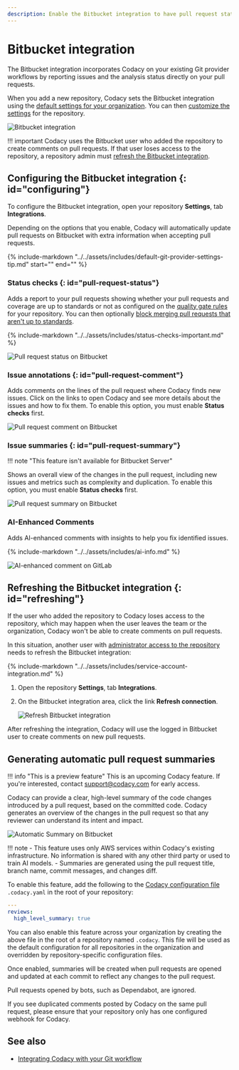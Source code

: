 ```yaml
---
description: Enable the Bitbucket integration to have pull request status, comments, and analysis summaries from Codacy directly on pull requests.
---
```


# Bitbucket integration

The Bitbucket integration incorporates Codacy on your existing Git provider workflows by reporting issues and the analysis status directly on your pull requests.

When you add a new repository, Codacy sets the Bitbucket integration using the [default settings for your organization](../../organizations/integrations/default-git-provider-integration-settings.md). You can then [customize the settings](#configuring) for the repository.

![Bitbucket integration](images/bitbucket-integration.png)

!!! important
    Codacy uses the Bitbucket user who added the repository to create comments on pull requests. If that user loses access to the repository, a repository admin must [refresh the Bitbucket integration](#refreshing).

## Configuring the Bitbucket integration {: id="configuring"}

To configure the Bitbucket integration, open your repository **Settings**, tab **Integrations**.

Depending on the options that you enable, Codacy will automatically update pull requests on Bitbucket with extra information when accepting pull requests.

{%
    include-markdown "../../assets/includes/default-git-provider-settings-tip.md"
    start="<!--default-settings-apply-all-start-->"
    end="<!--default-settings-apply-all-end-->"
%}

### Status checks {: id="pull-request-status"}

Adds a report to your pull requests showing whether your pull requests and coverage are up to standards or not as configured on the [quality gate rules](../../repositories-configure/adjusting-quality-gates.md) for your repository. You can then optionally [block merging pull requests that aren't up to standards](../../getting-started/integrating-codacy-with-your-git-workflow.md#blocking-pull-requests).

{% include-markdown "../../assets/includes/status-checks-important.md" %}

![Pull request status on Bitbucket](images/bitbucket-integration-pr-status.png)

### Issue annotations {: id="pull-request-comment"}

Adds comments on the lines of the pull request where Codacy finds new issues. Click on the links to open Codacy and see more details about the issues and how to fix them. To enable this option, you must enable **Status checks** first.

![Pull request comment on Bitbucket](images/bitbucket-integration-pr-comment.png)

### Issue summaries {: id="pull-request-summary"}

!!! note "This feature isn't available for Bitbucket Server"

Shows an overall view of the changes in the pull request, including new issues and metrics such as complexity and duplication. To enable this option, you must enable **Status checks** first.

![Pull request summary on Bitbucket](images/bitbucket-integration-pr-summary.png)

### AI-Enhanced Comments

Adds AI-enhanced comments with insights to help you fix identified issues.

{% include-markdown "../../assets/includes/ai-info.md" %}

![AI-enhanced comment on GitLab](images/bitbucket-integration-ai-comment.png)

## Refreshing the Bitbucket integration {: id="refreshing"}

If the user who added the repository to Codacy loses access to the repository, which may happen when the user leaves the team or the organization, Codacy won't be able to create comments on pull requests.

In this situation, another user with [administrator access to the repository](../../organizations/roles-and-permissions-for-organizations.md#permissions-for-bitbucket) needs to refresh the Bitbucket integration:

{% include-markdown "../../assets/includes/service-account-integration.md" %}

1.  Open the repository **Settings**, tab **Integrations**.

1.  On the Bitbucket integration area, click the link **Refresh connection**.

    ![Refresh Bitbucket integration](images/bitbucket-integration-refresh.png)

After refreshing the integration, Codacy will use the logged in Bitbucket user to create comments on new pull requests.

## Generating automatic pull request summaries

!!! info "This is a preview feature"
    This is an upcoming Codacy feature. If you're interested, contact <a href="mailto:support@codacy.com">support@codacy.com</a> for early access.

Codacy can provide a clear, high-level summary of the code changes introduced by a pull request, based on the committed code.
Codacy generates an overview of the changes in the pull request so that any reviewer can understand its intent and impact.

![Automatic Summary on Bitbucket](images/bitbucket-integration-automatic-summary.png)

!!! note
    -   This feature uses only AWS services within Codacy's existing infrastructure. No information is shared with any other third party or used to train AI models.
    -   Summaries are generated using the pull request title, branch name, commit messages, and changes diff.

To enable this feature, add the following to the [Codacy configuration file](../codacy-configuration-file.md) `.codacy.yaml` in the root of your repository:

```yaml
---
reviews:
  high_level_summary: true
```

You can also enable this feature across your organization by creating the above file in the root of a repository named `.codacy`. This file will be used as the default configuration for all repositories in the organization and overridden by repository-specific configuration files.

Once enabled, summaries will be created when pull requests are opened and updated at each commit to reflect any changes to the pull request.

Pull requests opened by bots, such as Dependabot, are ignored.

If you see duplicated comments posted by Codacy on the same pull request, please ensure that your repository only has one configured webhook for Codacy.

## See also

-   [Integrating Codacy with your Git workflow](../../getting-started/integrating-codacy-with-your-git-workflow.md)
